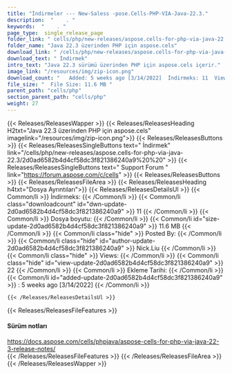 ```yaml
---
title: "İndirmeler --- New-Saless -pose.Cells-PHP-VIA-Java-22.3." 
description:  "    . " 
keywords:  "    . " 
page_type:  single_release_page
folder_link: " cells/php/new-releases/aspose.cells-for-php-via-java-22.3/"
folder_name: "Java 22.3 üzerinden PHP için aspose.cels"
download_link: " /cells/php/new-releases/aspose.cells-for-php-via-java-22.3/2d0ad6582b4d4cf58dc3f821386240a9"
download_text: " İndirmek"
intro_text: "Java 22.3 sürümü üzerinden PHP için aspose.cels içerir."
image_link: "/resources/img/zip-icon.png"
download_count: "   Added: 5 weeks ago [3/14/2022]  İndirmeks: 11  Views: 21"
file_size: "  File Size: 11.6 MB "
parent_path: "cells/php"
section_parent_path: "cells/php"
weight: 27
---
```


{{< Releases/ReleasesWapper >}}
  {{< Releases/ReleasesHeading H2txt="Java 22.3 üzerinden PHP için aspose.cels" imagelink="/resources/img/zip-icon.png">}}
  {{< Releases/ReleasesButtons >}}
    {{< Releases/ReleasesSingleButtons text=" İndirmek" link="/cells/php/new-releases/aspose.cells-for-php-via-java-22.3/2d0ad6582b4d4cf58dc3f821386240a9%20%20" >}}
    {{< Releases/ReleasesSingleButtons text=" Support Forum " link="https://forum.aspose.com/c/cells" >}}
  {{< Releases/ReleasesButtons >}}
  {{< Releases/ReleasesFileArea >}}
    {{< Releases/ReleasesHeading h4txt="Dosya Ayrıntıları">}}
    {{< Releases/ReleasesDetailsUl >}}
            {{< Common/li  >}} İndirmeks: {{< /Common/li >}} 
      {{< Common/li class="downloadcount" id="dwn-update-2d0ad6582b4d4cf58dc3f821386240a9" >}} 11 {{< /Common/li >}} 
      {{< Common/li  >}} Dosya boyutu: {{< /Common/li >}} 
      {{< Common/li id="size-update-2d0ad6582b4d4cf58dc3f821386240a9" >}} 11.6 MB {{< /Common/li >}} 
      {{< Common/li  class="hide" >}} Posted By: {{< /Common/li >}} 
      {{< Common/li class="hide" id="author-update-2d0ad6582b4d4cf58dc3f821386240a9" >}} Nick.Liu {{< /Common/li >}} 
      {{< Common/li class="hide"  >}} Views: {{< /Common/li >}} 
      {{< Common/li class="hide" id="view-update-2d0ad6582b4d4cf58dc3f821386240a9" >}} 22 {{< /Common/li >}} 
      {{< Common/li  >}} Ekleme Tarihi: {{< /Common/li >}} 
      {{< Common/li id="added-update-2d0ad6582b4d4cf58dc3f821386240a9" >}} : 5 weeks ago [3/14/2022] {{< /Common/li >}} 

    {{< /Releases/ReleasesDetailsUl >}}

  {{< Releases/ReleasesFileFeatures >}}
      <h4>Sürüm notları</h4><div><a href="https://docs.aspose.com/cells/phpjava/aspose-cells-for-php-via-java-22-3-release-notes/">https://docs.aspose.com/cells/phpjava/aspose-cells-for-php-via-java-22-3-release-notes/</a></div>
  {{< /Releases/ReleasesFileFeatures >}}
 {{< /Releases/ReleasesFileArea >}}
{{< /Releases/ReleasesWapper >}}



